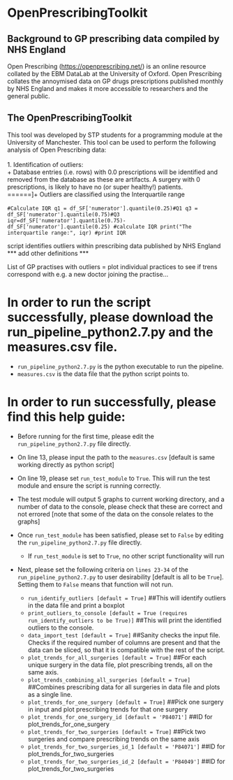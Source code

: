 # OpenPrescribingToolkit 


##  Background to GP prescribing data compiled by NHS England

Open Prescribing (https://openprescribing.net/) is an online resource collated by the EBM DataLab at the University of Oxford. Open Prescribing collates the annoymised data on GP drugs prescriptions published monthly by NHS England and makes it more accessible to researchers and the general public. 

##  The OpenPrescribingToolkit
This tool was developed by STP students for a programming module at the University of Manchester. This tool can be used to perform the following analysis of Open Prescribing data:<br><br>
    1. Identification of outliers:<br>
    + Database entries (i.e. rows) with 0.0 prescriptions will be identified and removed from the database as these are artifacts. A surgery with 0 prescriptions, is likely to have no (or super healthy!) patients. <br>
    ======]+ Outliers are classified using the Interquartile range <br><br>
                ```#Calculate IQR
q1 = df_SF['numerator'].quantile(0.25)#Q1
q3 = df_SF['numerator'].quantile(0.75)#Q3
iqr=df_SF['numerator'].quantile(0.75)-df_SF['numerator'].quantile(0.25) #calculate IQR
print("The interquartile range:", iqr) #print IQR```<br>
    
script identifies outliers within prescribing data published by NHS England
*** add other definitions ***

List of GP practises with outliers =
plot individual practices to see if trens correspond with e.g. a new doctor joining the practise...




# In order to run the script successfully, please download the run_pipeline_python2.7.py and the measures.csv file.
  - `run_pipeline_python2.7.py` is the python executable to run the pipeline.
  - `measures.csv` is the data file that the python script points to.
  
  
# In order to run successfully, please find this help guide:
  - Before running for the first time, please edit the `run_pipeline_python2.7.py` file directly.
  - On line 13, please input the path to the `measures.csv` [default is same working directly as python script]
  - On line 19, please set `run_test_module` to `True`. This will run the test module and ensure the script is running correctly.
  - The test module will output 5 graphs to current working directory, and a number of data to the console, please check that these are correct and not errored [note that some of the data on the console relates to the graphs]
  - Once `run_test_module` has been satisfied, please set to `False` by editing the `run_pipeline_python2.7.py` file directly.
      - If `run_test_module` is set to `True`, no other script functionality will run
  
  - Next, please set the following criteria on `lines 23-34` of the `run_pipeline_python2.7.py` to user desirability [default is all to be `True`]. Setting them to `False` means that function will not run.
      - `run_identify_outliers [default = True]` ##This will identify outliers in the data file and print a boxplot
      - `print_outliers_to_console [default = True (requires run_identify_outliers to be True)]` ##This will print the identified outliers to the console.
      - `data_import_test [default = True]` ##Sanity checks the input file. Checks if the required number of columns are present and that the data can be sliced, so that it is compatible with the rest of the script.
      - `plot_trends_for_all_surgeries [default = True]` ##For each unique surgery in the data file, plot prescribing trends, all on the same axis.
      - `plot_trends_combining_all_surgeries [default = True]` ##Combines prescribing data for all surgeries in data file and plots as a single line.
      - `plot_trends_for_one_surgery [default = True]` ##Pick one surgery in input and plot prescribing trends for that one surgery
      - `plot_trends_for_one_surgery_id [default = 'P84071']` ##ID for plot_trends_for_one_surgery
      - `plot_trends_for_two_surgeries [default = True]` ##Pick two surgeries and compare prescribing trends on the same axis
      - `plot_trends_for_two_surgeries_id_1 [default = 'P84071']` ##ID for plot_trends_for_two_surgeries
      - `plot_trends_for_two_surgeries_id_2 [default = 'P84049']` ##ID for plot_trends_for_two_surgeries
